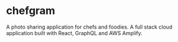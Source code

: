 # chefgram
A photo sharing application for chefs and foodies. A full stack cloud application built with React, GraphQL and AWS Amplify.
